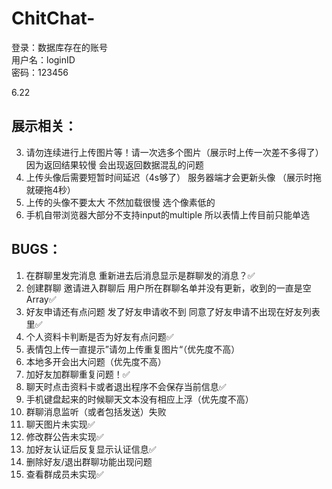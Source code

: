 # ChitChat-
登录：数据库存在的账号  
用户名：loginID  
密码：123456

6.22 



## 展示相关：
3. 请勿连续进行上传图片等！请一次选多个图片（展示时上传一次差不多得了） 因为返回结果较慢 会出现返回数据混乱的问题    
4. 上传头像后需要短暂时间延迟（4s够了） 服务器端才会更新头像 （展示时拖 就硬拖4秒）  
5. 上传的头像不要太大 不然加载很慢 选个像素低的 
6. 手机自带浏览器大部分不支持input的multiple 所以表情上传目前只能单选


## BUGS：
1. 在群聊里发完消息 重新进去后消息显示是群聊发的消息？✅
2. 创建群聊 邀请进入群聊后 用户所在群聊名单并没有更新，收到的一直是空Array✅
3. 好友申请还有点问题 发了好友申请收不到 同意了好友申请不出现在好友列表里✅
4. 个人资料卡判断是否为好友有点问题✅
5. 表情包上传一直提示”请勿上传重复图片“（优先度不高）
6. 本地多开会出大问题（优先度不高）
7. 加好友加群聊重复问题！✅
8. 聊天时点击资料卡或者退出程序不会保存当前信息✅
9. 手机键盘起来的时候聊天文本没有相应上浮（优先度不高）
10. 群聊消息监听（或者包括发送）失败
11. 聊天图片未实现✅
12. 修改群公告未实现✅
13. 加好友认证后反复显示认证信息✅
14. 删除好友/退出群聊功能出现问题
15. 查看群成员未实现✅

